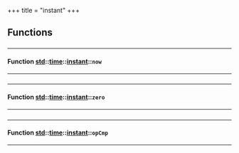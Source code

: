 +++
title = "instant"
+++
## Functions

### 


_____________________
#### Function [std](./../../../std)::[time](./../../../std/time)::[instant](./../../../std/time/instant)::`now`
_____________________
### 


_____________________
#### Function [std](./../../../std)::[time](./../../../std/time)::[instant](./../../../std/time/instant)::`zero`
_____________________
### 


_____________________
#### Function [std](./../../../std)::[time](./../../../std/time)::[instant](./../../../std/time/instant)::`opCmp`
_____________________


